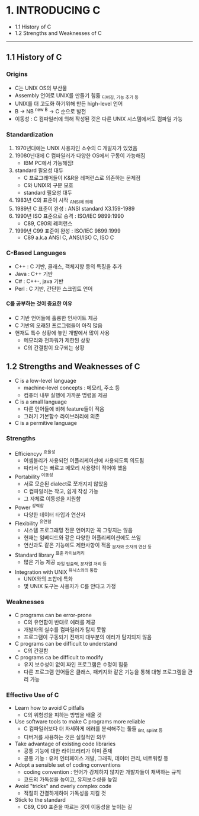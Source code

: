 # 1. INTRODUCING C

- 1.1 History of C
- 1.2 Strengths and Weaknesses of C

---

## 1.1 History of C

### Origins

- C는 UNIX OS의 부산물
- Assembly 언어로 UNIX를 만들기 힘듦 <sub>디버깅, 기능 추가 등</sub>
- UNIX를 더 고도화 하기위해 만든 high-level 언어
- B -> NB <sup>new B</sup> -> C 순으로 발전
- 이동성 : C 컴파일러에 의해 작성된 것은 다른 UNIX 시스템에서도 컴파일 가능

### Standardization

1. 1970년대에는 UNIX 사용자인 소수의 C 개발자가 있었음
2. 19080년대에 C 컴파일러가 다양한 OS에서 구동이 가능해짐
    - IBM PC에서 가능해짐!
3. standard 필요성 대두
    - C 프로그래머들이 K&R을 레퍼런스로 의존하는 문제점
    - C와 UNIX의 구분 모호
    - standard 필요성 대두
4. 1983년 C의 표준이 시작 <sub>ANSI에 의해</sub>
5. 1989년 C 표준이 완성 : ANSI standard X3.159-1989
6. 1990년 ISO 표준으로 승격 : ISO/IEC 9899:1990
    - C89, C90의 레퍼런스
7. 1999년 C99 표준이 완성 : ISO/IEC 9899:1999
    - C89 a.k.a ANSI C, ANSI/ISO C, ISO C

### C-Based Languages

- C++ : C 기반, 클래스, 객체지향 등의 특징을 추가
- Java : C++ 기반
- C# : C++-, java 기반
- Perl : C 기반, 간단한 스크립트 언어

#### C를 공부하는 것이 중요한 이유

- C 기반 언어들에 훌륭한 인사이트 제공
- C 기반의 오래된 프로그램들이 아직 많음
- 현재도 특수 상황에 놓인 개발에서 많이 사용
    - 메모리와 전파워가 제한된 상황
    - C의 간결함이 요구되는 상황

## 1.2 Strengths and Weaknesses of C

- C is a low-level language
    - machine-level concepts : 메모리, 주소 등
    - 컴퓨터 내부 실행에 가까운 명령을 제공
- C is a small language
    - 다른 언어들에 비해 feature들이 적음
    - 그러기 기본함수 라이브러리에 의존
- C is a permitive language

### Strengths

- Efficiencyv <sup>효율성</sup>
    - 어셈블리가 사용되던 어플리케이션에 사용되도록 의도됨
    - 따라서 C는 빠르고 메모리 사용량이 적어야 했음
- Portability <sup>이동성</sup>
    - 서로 모순된 dialect로 쪼개지지 않았음
    - C 컴파일러는 작고, 쉽게 작성 가능
    - 그 자체로 이동성을 지원함
- Power <sup>강력함</sup>
    - 다양한 데이터 타입과 연산자
- Flexibility <sup>유연함</sup>
    - 시스템 프로그래밍 전문 언어지만 꼭 그렇지는 않음
    - 현재는 임베디드와 같은 다양한 어플리케이션에도 쓰임
    - 연산과도 같은 기능에도 제한사항이 적음 <sub>문자와 숫자의 연산 등</sub>
- Standard library <sup>표준 라이브러리</sup>
    - 많은 기능 제공 <sub>파일 입출력, 문자열 처리 등</sub>
- Integration with UNIX <sup>유닉스와의 통합</sup>
    - UNIX와의 조합에 특화
    - 몇 UNIX 도구는 사용자가 C를 안다고 가정

### Weaknesses

- C programs can be error-prone
    - C의 유연함이 반대로 에러를 제공
    - 개발자의 실수를 컴파일러가 탐지 못함
    - 프로그램이 구동되기 전까지 대부분의 에러가 탐지되지 않음
- C programs can be difficult to understand
    - C의 간결함
- C programs ca be difficult to modify
    - 유지 보수성이 없이 짜인 프로그램은 수정이 힘듦
    - 다른 프로그램 언어들은 클래스, 패키지와 같은 기능을 통해 대형 프로그램을 관리 가능

### Effective Use of C

- Learn how to avoid C pitfalls
    - C의 위험성을 피하는 방법을 배울 것
- Use software tools to make C programs more reliable
    - C 컴파일러보다 더 자세하게 에러를 분석해주는 툴들 <sub>lint, splint 등</sub>
    - 디버거를 사용하는 것은 실질적인 의무
- Take advantage of existing code libraries
    - 공통 기능에 대한 라이브러리가 이미 존재
    - 공통 기능 : 유저 인터페이스 개발, 그래픽, 데이터 관리, 네트워킹 등
- Adopt a sensible set of coding conventions
    - coding convention : 언어가 강제하지 않지만 개발자들이 채택하는 규칙
    - 코드의 가독성을 높이고, 유지보수성을 높임
- Avoid "tricks" and overly complex code
    - 적절히 간결하게하여 가독성을 지킬 것
- Stick to the standard
    - C89, C90 표준을 따르는 것이 이동성을 높이는 길